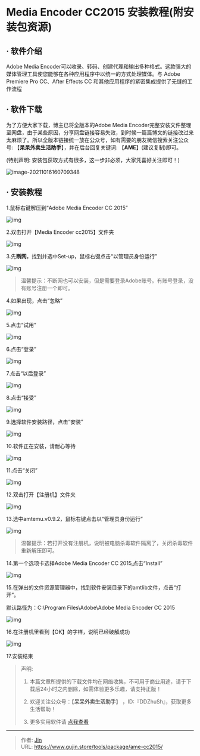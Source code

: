 # Media Encoder CC2015 安装教程(附安装包资源)


## · 软件介绍
Adobe Media Encoder可以收录、转码、创建代理和输出多种格式。这款强大的媒体管理工具使您能够在各种应用程序中以统一的方式处理媒体。与 Adobe Premiere Pro CC、After Effects CC 和其他应用程序的紧密集成提供了无缝的工作流程

## · 软件下载
为了方便大家下载，博主已将全版本的Adobe Media Encoder完整安装文件整理至网盘，由于某些原因，分享网盘链接容易失效，到时候一篇篇博文的链接改过来太麻烦了。所以全版本链接统一放在公众号，如有需要的朋友微信搜索关注公众号: 【**呆呆外卖生活助手**】，并在后台回复关键词: 【**AME**】(建议复制)即可。

(特别声明: 安装包获取方式有很多，这一步非必须，大家凭喜好关注即可！)

![image-20211016160709348](https://img.gujin.store/img/image-20211016160709348.png)

## · 安装教程

1.鼠标右键解压到“Adobe Media Encoder CC 2015”

![img](https://img.gujin.store/img/v2-f69dc3550122f8440d9c3b4fa74bc2d7_720w.png)

2.双击打开【Media Encoder cc2015】文件夹

![img](https://img.gujin.store/img/v2-2c5d5c53fe38dca9f51034fe23e00015_720w.png)



3.先**断网**，找到并选中Set-up，鼠标右键点击“以管理员身份运行”

![img](https://img.gujin.store/img/v2-f24ac4f772a111f261309f417e38f4b5_720w.png)

> 温馨提示：不断网也可以安装，但是需要登录Adobe账号。有账号登录，没有账号注册一个即可。

4.如果出现，点击“忽略”

![img](https://img.gujin.store/img/v2-4759ad3f802bc60f865e656a22578e8b_720w.png)

5.点击“试用”

![img](https://img.gujin.store/img/v2-93787c115962a8a0aca9c0842a1895b4_720w.png)

6.点击“登录”

![img](https://img.gujin.store/img/v2-d8003e9db07a6502191a8aabf5ac622a_720w.png)

7.点击“以后登录”

![img](https://img.gujin.store/img/v2-9fe9ed6f7a3ecf1da0d919711cb3865b_720w.png)

8.点击“接受”

![img](https://img.gujin.store/img/v2-3e261cdd89db682e3a8e9411edb5a79d_720w.png)

9.选择软件安装路径，点击“安装”

![img](https://img.gujin.store/img/v2-cdc60daffc1b0361412d1d9aec18e4f5_720w.png)

10.软件正在安装，请耐心等待

![img](https://img.gujin.store/img/v2-be5faf25991796bc14a5667831582f96_720w.png)

11.点击“关闭”

![img](https://img.gujin.store/img/v2-5b417f13adcbb9924f5a393618581bf0_720w.png)

12.双击打开【注册机】文件夹

![img](https://img.gujin.store/img/v2-877293c5dd615ec4127f4aee127920c1_720w.png)

13.选中amtemu.v0.9.2，鼠标右键点击以“管理员身份运行”

![img](https://img.gujin.store/img/v2-b892c70fc8379a210320c7f708af2035_720w.png)

> 温馨提示：若打开没有注册机，说明被电脑杀毒软件隔离了，关闭杀毒软件重新解压即可。

14.第一个选项卡选择Adobe Media Encoder CC 2015,点击“Install”

![img](https://img.gujin.store/img/v2-76cf3977ac1678f2ad8b0c3198230634_720w.png)

15.在弹出的文件资源管理器中，找到软件安装目录下的amtlib文件，点击“打开”。

默认路径为：C:\Program Files\Adobe\Adobe Media Encoder CC 2015

![img](https://img.gujin.store/img/v2-3b5dd4c5e13c7698b5d5f666f85f3172_720w.png)



16.在注册机里看到【OK】的字样，说明已经破解成功

![img](https://img.gujin.store/img/v2-b69176fc10b6d2c34276eb9b24b5c2b0_720w.png)

17.安装结束




> 声明: 
>
> 1. 本篇文章所提供的下载文件均在网络收集，不可用于商业用途，请于下载后24小时之内删除，如需体验更多乐趣，请支持正版！
>
> 2. 欢迎关注公众号：【**呆呆外卖生活助手**】 ，ID:『DDZhuSh』，获取更多生活帮助！
>
> 3. 更多实用软件请  [点我查看](/tools)

---

> 作者: [Jin](https://img.gujin.store/img/favicon.ico)  
> URL: https://www.gujin.store/tools/package/ame-cc2015/  

